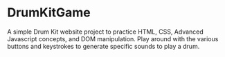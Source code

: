 # DrumKitGame
A simple Drum Kit website project to practice HTML, CSS, Advanced Javascript concepts, and DOM manipulation. Play around with the various buttons and keystrokes to generate specific sounds to play a drum.
